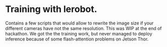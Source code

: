 # Training with lerobot.

Contains a few scripts that would allow to rewrite the image size if your different cameras have not the same resolution.
This was WIP at the end of hackathon. We got the the training work, but never managed to deploy inference because of
some flash-attention problems on Jetson Thor.
